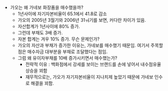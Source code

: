 - 가오는 왜 가네보 화장품을 매수했을까?
  - 1년사이에 자기자본비율이 65.1에서 41.8로 감소
  - 가오의 2005년 3월기와 2006년 31ㅝ기를 보면, 커다란 차이가 있음.
  - 자산합계가 1년사이에 80% 증가.
  - 그런데 부채도 3배 증가.
  - 자본 합계는 겨우 10% 증가. 무슨 문제인가? 
  - 가오의 자산과 부채가 증가한 이유는, 가네보를 매수했기 때문임. 여기서 주목할 점은 매수자금 대부분을 부채로 조달했다는 점임.
  - 그럼 왜 유이자부채를 10배 증가시키면서 매수했는가?
    - 전략적 이유 : 백화점에서 강세를 보이는 브랜드를 손에 넣어서 내수점유율 상승을 꾀함
    - 재무적으로는, 가오가 자기자본비율이 지나치제 높았기 때문에 가네보 인수로 해결을 꾀함.
